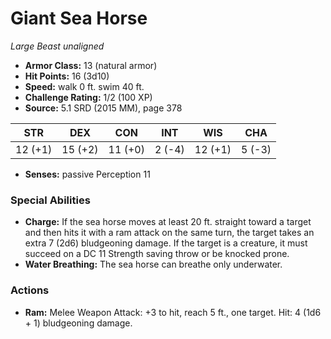 # Giant Sea Horse

*Large* *Beast* *unaligned*

- **Armor Class:** 13 (natural armor)
- **Hit Points:** 16 (3d10)
- **Speed:** walk 0 ft. swim 40 ft.
- **Challenge Rating:** 1/2 (100 XP)
- **Source:** 5.1 SRD (2015 MM), page 378

| STR | DEX | CON | INT | WIS | CHA |
| --- | --- | --- | --- | --- | --- |
| 12 (+1) | 15 (+2) | 11 (+0) | 2 (-4) | 12 (+1) | 5 (-3) |

- **Senses:** passive Perception 11

### Special Abilities

- **Charge:** If the sea horse moves at least 20 ft. straight toward a target and then hits it with a ram attack on the same turn, the target takes an extra 7 (2d6) bludgeoning damage. If the target is a creature, it must succeed on a DC 11 Strength saving throw or be knocked prone.
- **Water Breathing:** The sea horse can breathe only underwater.

### Actions

- **Ram:** Melee Weapon Attack: +3 to hit, reach 5 ft., one target. Hit: 4 (1d6 + 1) bludgeoning damage.


